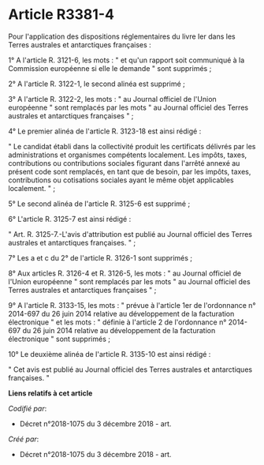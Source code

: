 # Article R3381-4

Pour l'application des dispositions réglementaires du livre Ier dans les Terres australes et antarctiques françaises : 

1° A l'article R. 3121-6, les mots : " et qu'un rapport soit communiqué à la Commission européenne si elle le demande " sont
supprimés ; 

2° A l'article R. 3122-1, le second alinéa est supprimé ; 

3° A l'article R. 3122-2, les mots : " au Journal officiel de l'Union européenne " sont remplacés par les mots " au Journal
officiel des Terres australes et antarctiques françaises " ; 

4° Le premier alinéa de l'article R. 3123-18 est ainsi rédigé : 

" Le candidat établi dans la collectivité produit les certificats délivrés par les administrations et organismes compétents
localement. Les impôts, taxes, contributions ou contributions sociales figurant dans l'arrêté annexé au présent code sont
remplacés, en tant que de besoin, par les impôts, taxes, contributions ou cotisations sociales ayant le même objet
applicables localement. " ; 

5° Le second alinéa de l'article R. 3125-6 est supprimé ; 

6° L'article R. 3125-7 est ainsi rédigé : 

" Art. R. 3125-7.-L'avis d'attribution est publié au Journal officiel des Terres australes et antarctiques françaises. " ; 

7° Les a et c du 2° de l'article R. 3126-1 sont supprimés ; 

8° Aux articles R. 3126-4 et R. 3126-5, les mots : " au Journal officiel de l'Union européenne " sont remplacés par les mots
" au Journal officiel des Terres australes et antarctiques françaises " ; 

9° A l'article R. 3133-15, les mots : " prévue à l'article 1er de l'ordonnance n° 2014-697 du 26 juin 2014 relative au
développement de la facturation électronique " et les mots : " définie à l'article 2 de l'ordonnance n° 2014-697 du 26 juin
2014 relative au développement de la facturation électronique " sont supprimés ; 

10° Le deuxième alinéa de l'article R. 3135-10 est ainsi rédigé : 

" Cet avis est publié au Journal officiel des Terres australes et antarctiques françaises. "

**Liens relatifs à cet article**

_Codifié par_:

  - Décret n°2018-1075 du 3 décembre 2018 - art.

_Créé par_:

  - Décret n°2018-1075 du 3 décembre 2018 - art.
